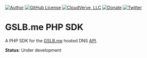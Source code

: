 [![Author](https://img.shields.io/badge/author-Daniel%20M.%20Hendricks-lightgrey.svg?colorB=9900cc )](https://www.danhendricks.com/??utm_source=github.com&utm_medium=campaign&utm_content=button&utm_campaign=gslb-me-php-sdk)
[![GitHub License](https://img.shields.io/badge/license-Apache%202.0-yellow.svg)](https://github.com/dmhendricks/gslb-me-php-sdk/blob/master/LICENSE)
[![CloudVerve, LLC](https://img.shields.io/badge/style-CloudVerve-green.svg?style=flat&label=get%20hosted&colorB=AE2A21)](https://2lab.net/?utm_source=github.com&utm_medium=campaign&utm_content=button&utm_campaign=gslb-me-php-sdk)
[![Donate](https://img.shields.io/badge/Donate-PayPal-green.svg)](https://paypal.me/danielhendricks)
[![Twitter](https://img.shields.io/twitter/url/https/github.com/dmhendricks/wordpress-base-plugin.svg?style=social)](https://twitter.com/danielhendricks)

# GSLB.me PHP SDK

A PHP SDK for the [GSLB.me](https://www.gslb.me/) hosted DNS [API](https://www.gslb.me/api/).

**Status**: Under development
